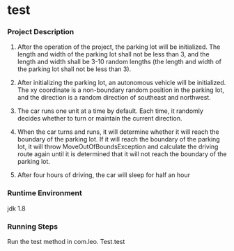 test
===========================

###  Project Description  

1. After the operation of the project, the parking lot will be initialized. The length and width of the parking lot shall not be less than 3, and the length and width shall be 3-10 random lengths (the length and width of the parking lot shall not be less than 3).  

2. After initializing the parking lot, an autonomous vehicle will be initialized. The xy coordinate is a non-boundary random position in the parking lot, and the direction is a random direction of southeast and northwest.  

3. The car runs one unit at a time by default. Each time, it randomly decides whether to turn or maintain the current direction.  

4. When the car turns and runs, it will determine whether it will reach the boundary of the parking lot. If it will reach the boundary of the parking lot, it will throw MoveOutOfBoundsException and calculate the driving route again until it is determined that it will not reach the boundary of the parking lot.  

5. After four hours of driving, the car will sleep for half an hour  

### Runtime Environment  

jdk 1.8  

### Running Steps  

Run the test method in com.leo. Test.test  
